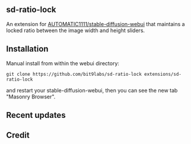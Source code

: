 ## sd-ratio-lock

An extension for [AUTOMATIC1111/stable-diffusion-webui](https://github.com/AUTOMATIC1111/stable-diffusion-webui) that maintains a locked ratio between the image width and height sliders.

## Installation

<!-- The extension can be installed directly from within the **Extensions** tab within the Webui. -->

Manual install from within the webui directory:

	git clone https://github.com/bit9labs/sd-ratio-lock extensions/sd-ratio-lock

and restart your stable-diffusion-webui, then you can see the new tab "Masonry Browser".

## Recent updates

## Credit